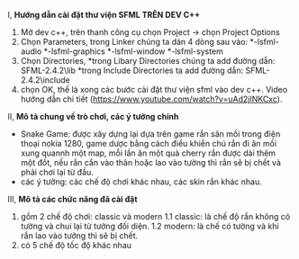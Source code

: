 I, **Hướng dẫn cài đặt thư viện SFML TRÊN DEV C++**
 1. Mở dev c++, trên thanh công cụ chọn Project -> chọn Project Options
 2. Chọn Parameters, trong Linker chúng ta dán 4 dòng sau vào:
   *-lsfml-audio
   *-lsfml-graphics
   *-lsfml-window
   *-lsfml-system 
 3. Chọn Directories, *trong Libary Directories chúng ta add đường dẫn: SFML-2.4.2\lib
                       *trong Include Directories ta add đường dẫn: SFML-2.4.2\include
 4. chọn OK, thế là xong các bước cài đặt thư viện sfml vào dev c++. Video hướng dẫn chi tiết (https://www.youtube.com/watch?v=uAd2jINKCxc).
 
II, **Mô tả chung về trò chơi, các ý tưởng chính**
* Snake Game: được xây dựng lại dựa trên game rắn săn mồi trong điện thoại nokia 1280, game dược bằng cách điều khiển chú rắn đi ăn mồi xung quannh một map, mỗi lần ăn một quả cherry rắn được dài thêm một đốt, nếu rắn cắn vào thân hoặc lao vào tường thì rắn sẽ bị chết và phải chơi lại từ đầu.
* các ý tưởng: các chế độ chơi khác nhau, các skin rắn khác nhau.

III, **Mô tả các chức năng đã cài đặt**
 1. gồm 2 chế độ chơi: classic và modern 
  1.1 classic: là chế độ rắn không có tường và chui lại từ tưởng đối diện.
  1.2 modern:  là chế có tường và khi rắn lao vào tưởng thì sẽ bị chết.
 2. có 5 chế độ tốc độ khác nhau
